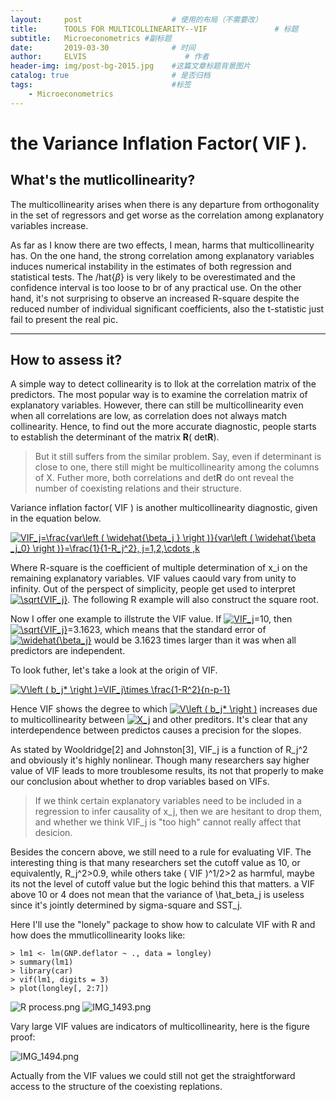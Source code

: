 ```yaml
---
layout:     post                    # 使用的布局（不需要改）
title:      TOOLS FOR MULTICOLLINEARITY--VIF               # 标题 
subtitle:   Microeconometrics #副标题
date:       2019-03-30              # 时间
author:     ELVIS                      # 作者
header-img: img/post-bg-2015.jpg    #这篇文章标题背景图片
catalog: true                       # 是否归档
tags:                               #标签
    - Microeconometrics
---
```


#  the Variance Inflation Factor( VIF ).

## What's the mutlicollinearity?

The multicollinearity arises when there is any departure from orthogonality in the set of regressors and get worse as the correlation among explanatory variables increase.      

As far as I know there are two effects, I mean, harms that multicollinearity has. On the one hand, the strong correlation among explanatory variables induces numerical instability in the estimates of both regression and statistical tests. The /hat{$\beta$} is very likely to be overestimated and the confidence interval is too loose to br of any practical use. On the other hand, it's not surprising to observe an increased R-square despite the reduced number of individual significant coefficients, also the t-statistic just fail to present the real pic.  

---
## How to assess it?
A simple way to detect collinearity is to llok at the correlation matrix of the predictors. The most popular way is to examine the correlation matrix of explanatory variables.
However, there can still be multicollinearity even when all correlations are low, as correlation does not always match collinearity. Hence, to find out the more accurate diagnostic, people starts to establish the determinant of the matrix **R**( det**R**).

> But it still suffers from the similar problem. Say, even if determinant is close to one, there still might be multicollinearity among the columns of X. Futher more, both correlations and det**R** do ont reveal the number of coexisting relations and their structure.    

Variance inflation factor( VIF ) is another multicollinearity diagnostic, given in the equation below.   

<a href="https://www.codecogs.com/eqnedit.php?latex=VIF_j=\frac{var\left&space;(&space;\widehat{\beta_j&space;}&space;\right&space;)}{var\left&space;(&space;\widehat{\beta&space;_j_0}&space;\right&space;)}=\frac{1}{1-R_j^2},&space;j=1,2,\cdots&space;,k" target="_blank"><img src="https://latex.codecogs.com/gif.latex?VIF_j=\frac{var\left&space;(&space;\widehat{\beta_j&space;}&space;\right&space;)}{var\left&space;(&space;\widehat{\beta&space;_j_0}&space;\right&space;)}=\frac{1}{1-R_j^2},&space;j=1,2,\cdots&space;,k" title="VIF_j=\frac{var\left ( \widehat{\beta_j } \right )}{var\left ( \widehat{\beta _j_0} \right )}=\frac{1}{1-R_j^2}, j=1,2,\cdots ,k" /></a>    

Where R-square is the coefficient of multiple determination of x_i on the remaining explanatory variables. VIF values caould vary from unity to infinity. Out of the perspect of simplicity, people get used to interpret <a href="https://www.codecogs.com/eqnedit.php?latex=\sqrt{VIF_j}" target="_blank"><img src="https://latex.codecogs.com/gif.latex?\sqrt{VIF_j}" title="\sqrt{VIF_j}" /></a>. The following R example will also construct the square root.   

Now I offer one example to illstrute the VIF value. If <a href="https://www.codecogs.com/eqnedit.php?latex=VIF_j" target="_blank"><img src="https://latex.codecogs.com/gif.latex?VIF_j" title="VIF_j" /></a>=10, then <a href="https://www.codecogs.com/eqnedit.php?latex=\sqrt{VIF_j}" target="_blank"><img src="https://latex.codecogs.com/gif.latex?\sqrt{VIF_j}" title="\sqrt{VIF_j}" /></a>=3.1623, which means that the standard error of <a href="https://www.codecogs.com/eqnedit.php?latex=\widehat{\beta_j}" target="_blank"><img src="https://latex.codecogs.com/gif.latex?\widehat{\beta_j}" title="\widehat{\beta_j}" /></a> would be 3.1623 times larger than it was when all predictors are independent.   

To look futher, let's take a look at the origin of VIF.   

<a href="https://www.codecogs.com/eqnedit.php?latex=V\left&space;(&space;b_j*&space;\right&space;)=VIF_j\times&space;\frac{1-R^2}{n-p-1}" target="_blank"><img src="https://latex.codecogs.com/gif.latex?V\left&space;(&space;b_j*&space;\right&space;)=VIF_j\times&space;\frac{1-R^2}{n-p-1}" title="V\left ( b_j* \right )=VIF_j\times \frac{1-R^2}{n-p-1}" /></a>    

Hence VIF shows the degree to which <a href="https://www.codecogs.com/eqnedit.php?latex=V\left&space;(&space;b_j*&space;\right&space;)" target="_blank"><img src="https://latex.codecogs.com/gif.latex?V\left&space;(&space;b_j*&space;\right&space;)" title="V\left ( b_j* \right )" /></a> increases due to multicollinearity between <a href="https://www.codecogs.com/eqnedit.php?latex=X_j" target="_blank"><img src="https://latex.codecogs.com/gif.latex?X_j" title="X_j" /></a> and other preditors. It's clear that any interdependence between predictos causes a precision for the slopes.  


As stated by Wooldridge[2] and Johnston[3], VIF_j is a function of R_j^2 and obviously it's highly nonlinear. Though many researchers say higher value of VIF leads to more troublesome results, its not that properly to make our conclusion about whether to drop variables based on VIFs.   

> If we think certain explanatory variables need to be included in a regression to infer causality of x_j, then we are hesitant to drop them, and whether we think VIF_j is "too high" cannot really affect that desicion.        

Besides the concern above, we still need to a rule for evaluating VIF. The interesting thing is that many researchers set the cutoff value as 10, or equivalently, R_j^2>0.9, while others take ( VIF )^1/2>2 as harmful, maybe its not the level of cutoff value but the logic behind this that matters. a VIF above 10 or 4 does not mean that the variance of \hat_beta_j is useless since it's jointly determined by sigma-square and SST_j.   

Here I'll use the "lonely" package to show how to calculate VIF with R and how does the mmutlicollinearity looks like:  
```
> lm1 <- lm(GNP.deflator ~ ., data = longley)
> summary(lm1)
> library(car)
> vif(lm1, digits = 3)
> plot(longley[, 2:7])   

```
![R process.png](https://i.loli.net/2019/03/31/5ca07124bf591.png)
![IMG_1493.png](https://i.loli.net/2019/03/31/5ca072528c1ee.png)     

Vary large VIF values are indicators of multicollinearity, here is the figure proof:  

![IMG_1494.png](https://i.loli.net/2019/03/31/5ca072ad524d7.png)     

Actually from the VIF values we could still not get the straightforward access to the structure of the coexisting replations.





